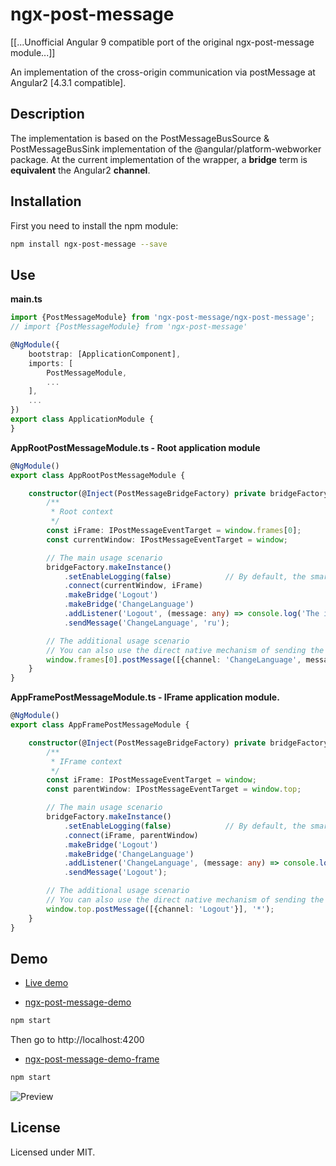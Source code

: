 # ngx-post-message

[[...Unofficial Angular 9 compatible port of the original ngx-post-message module...]]

An implementation of the cross-origin communication via postMessage at Angular2 [4.3.1 compatible].

## Description

The implementation is based on the PostMessageBusSource & PostMessageBusSink implementation of the @angular/platform-webworker package.
At the current implementation of the wrapper, a **bridge** term is **equivalent** the Angular2 **channel**.  

## Installation

First you need to install the npm module:
```sh
npm install ngx-post-message --save
```

## Use

**main.ts**
```typescript
import {PostMessageModule} from 'ngx-post-message/ngx-post-message';
// import {PostMessageModule} from 'ngx-post-message'

@NgModule({
    bootstrap: [ApplicationComponent],
    imports: [
        PostMessageModule,
        ...
    ],
    ...
})
export class ApplicationModule {
}
```

**AppRootPostMessageModule.ts - Root application module**
```typescript
@NgModule()
export class AppRootPostMessageModule {

	constructor(@Inject(PostMessageBridgeFactory) private bridgeFactory: PostMessageBridgeFactory) {
		/**
		 * Root context
		 */
		const iFrame: IPostMessageEventTarget = window.frames[0];
		const currentWindow: IPostMessageEventTarget = window;

		// The main usage scenario
		bridgeFactory.makeInstance()
			.setEnableLogging(false)            // By default, the smart logger is enabled
			.connect(currentWindow, iFrame)
			.makeBridge('Logout')
			.makeBridge('ChangeLanguage')
			.addListener('Logout', (message: any) => console.log('The iframe has sent a message to the parent: LOGOUT'))
			.sendMessage('ChangeLanguage', 'ru');

		// The additional usage scenario
		// You can also use the direct native mechanism of sending the message (if the external application does not use Angular2)
		window.frames[0].postMessage([{channel: 'ChangeLanguage', message: 'de'}], '*');
	}
}
```

**AppFramePostMessageModule.ts - IFrame application module.**
```typescript
@NgModule()
export class AppFramePostMessageModule {

	constructor(@Inject(PostMessageBridgeFactory) private bridgeFactory: PostMessageBridgeFactory) {
		/**
		 * IFrame context
		 */
		const iFrame: IPostMessageEventTarget = window;
		const parentWindow: IPostMessageEventTarget = window.top;

		// The main usage scenario
		bridgeFactory.makeInstance()
			.setEnableLogging(false)            // By default, the smart logger is enabled
			.connect(iFrame, parentWindow)
			.makeBridge('Logout')
			.makeBridge('ChangeLanguage')
			.addListener('ChangeLanguage', (message: any) => console.log(`The parent has sent a message to the iframe - set a new language as: ${message}`))
			.sendMessage('Logout');

		// The additional usage scenario
		// You can also use the direct native mechanism of sending the message (if the external application does not use Angular2)
		window.top.postMessage([{channel: 'Logout'}], '*');
	}
}
```

## Demo

* [Live demo](https://apoterenko.github.io/ngx-post-message)

* [ngx-post-message-demo](demo/ngx-post-message-demo)
```sh
npm start
```
Then go to http://localhost:4200

* [ngx-post-message-demo-frame](demo/ngx-post-message-demo-frame)
```sh
npm start
```

![Preview](preview.png)

## License

Licensed under MIT.